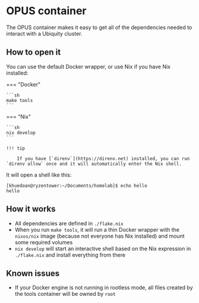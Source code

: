 # OPUS container

The OPUS container makes it easy to get all of the dependencies needed to interact with a Ubiquity cluster.

## How to open it

You can use the default Docker wrapper, or use Nix if you have Nix installed:

=== "Docker"

    ```sh
    make tools
    ```

=== "Nix"

    ```sh
    nix develop
    ```

    !!! tip

        If you have [`direnv`](https://direnv.net) installed, you can run `direnv allow` once and it will automatically enter the Nix shell.

It will open a shell like this:

```
[khuedoan@ryzentower:~/Documents/homelab]$ echo hello
hello
```

## How it works

- All dependencies are defined in `./flake.nix`
- When you run `make tools`, it will run a thin Docker wrapper with the `nixos/nix` image (because not everyone has Nix installed) and mount some required volumes
- `nix develop` will start an interactive shell based on the Nix expression in `./flake.nix` and install everything from there

## Known issues

- If your Docker engine is not running in rootless mode, all files created by the tools container will be owned by `root`